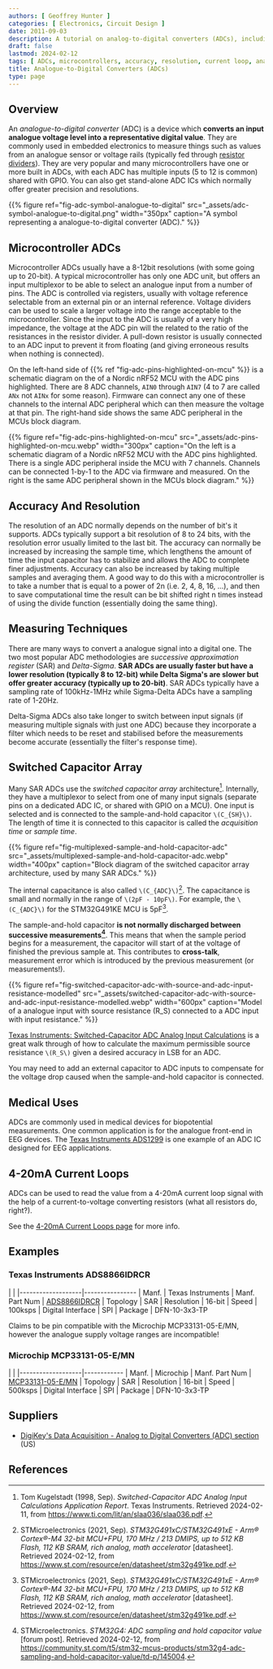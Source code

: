 ```yaml
---
authors: [ Geoffrey Hunter ]
categories: [ Electronics, Circuit Design ]
date: 2011-09-03
description: A tutorial on analog-to-digital converters (ADCs), including accuracy, resolution, measuring techniques, usage in microcontrollers and more.
draft: false
lastmod: 2024-02-12
tags: [ ADCs, microcontrollers, accuracy, resolution, current loop, analog-to-digital converter, digital, analogue, analog, switched capacitor ]
title: Analogue-to-Digital Converters (ADCs)
type: page
---
```


## Overview

An _analogue-to-digital converter_ (ADC) is a device which **converts an input analogue voltage level into a representative digital value**. They are commonly used in embedded electronics to measure things such as values from an analogue sensor or voltage rails (typically fed through [resistor dividers]()). They are very popular and many microcontrollers have one or more built in ADCs, with each ADC has multiple inputs (5 to 12 is common) shared with GPIO. You can also get stand-alone ADC ICs which normally offer greater precision and resolutions.

{{% figure ref="fig-adc-symbol-analogue-to-digital" src="_assets/adc-symbol-analogue-to-digital.png" width="350px" caption="A symbol representing a analogue-to-digital converter (ADC)." %}}

## Microcontroller ADCs

Microcontroller ADCs usually have a 8-12bit resolutions (with some going up to 20-bit). A typical microcontroller has only one ADC unit, but offers an input multiplexor to be able to select an analogue input from a number of pins. The ADC is controlled via registers, usually with voltage reference selectable from an external pin or an internal reference. Voltage dividers can be used to scale a larger voltage into the range acceptable to the microcontroller. Since the input to the ADC is usually of a very high impedance, the voltage at the ADC pin will the related to the ratio of the resistances in the resistor divider. A pull-down resistor is usually connected to an ADC input to prevent it from floating (and giving erroneous results when nothing is connected).

On the left-hand side of {{% ref "fig-adc-pins-highlighted-on-mcu" %}} is a schematic diagram on the of a Nordic nRF52 MCU with the ADC pins highlighted. There are 8 ADC channels, `AIN0` through `AIN7` (4 to 7 are called `ANx` not `AINx` for some reason). Firmware can connect any one of these channels to the internal ADC peripheral which can then measure the voltage at that pin. The right-hand side shows the same ADC peripheral in the MCUs block diagram.

{{% figure ref="fig-adc-pins-highlighted-on-mcu" src="_assets/adc-pins-highlighted-on-mcu.webp" width="300px" caption="On the left is a schematic diagram of a Nordic nRF52 MCU with the ADC pins highlighted. There is a single ADC peripheral inside the MCU with 7 channels. Channels can be connected 1-by-1 to the ADC via firmware and measured. On the right is the same ADC peripheral shown in the MCUs block diagram." %}}

## Accuracy And Resolution

The resolution of an ADC normally depends on the number of bit's it supports. ADCs typically support a bit resolution of 8 to 24 bits, with the resolution error usually limited to the last bit. The accuracy can normally be increased by increasing the sample time, which lengthens the amount of time the input capacitor has to stabilize and allows the ADC to complete finer adjustments. Accuracy can also be increased by taking multiple samples and averaging them. A good way to do this with a microcontroller is to take a number that is equal to a power of 2n (i.e. 2, 4, 8, 16, ...), and then to save computational time the result can be bit shifted right n times instead of using the divide function (essentially doing the same thing).

## Measuring Techniques

There are many ways to convert a analogue signal into a digital one. The two most popular ADC methodologies are _successive approximation register_ (SAR) and _Delta-Sigma_. **SAR ADCs are usually faster but have a lower resolution (typically 8 to 12-bit) while Delta Sigma's are slower but offer greater accuracy (typically up to 20-bit)**. SAR ADCs typically have a sampling rate of 100kHz-1MHz while Sigma-Delta ADCs have a sampling rate of 1-20Hz.

Delta-Sigma ADCs also take longer to switch between input signals (if measuring multiple signals with just one ADC) because they incorporate a filter which needs to be reset and stabilised before the measurements become accurate (essentially the filter's response time).

## Switched Capacitor Array

Many SAR ADCs use the _switched capacitor array_ architecture[^ti-switched-capacitor-adc-app-report]. Internally, they have a multiplexor to select from one of many input signals (separate pins on a dedicated ADC IC, or shared with GPIO on a MCU). One input is selected and is connected to the sample-and-hold capacitor `\(C_{SH}\)`. The length of time it is connected to this capacitor is called the _acquisition time_ or _sample time_.

{{% figure ref="fig-multiplexed-sample-and-hold-capacitor-adc" src="_assets/multiplexed-sample-and-hold-capacitor-adc.webp" width="400px" caption="Block diagram of the switched capacitor array architecture, used by many SAR ADCs." %}}

The internal capacitance is also called `\(C_{ADC}\)`[^st-stm32g491ke-mcu-ds]. The capacitance is small and normally in the range of `\(2pF - 10pF\)`. For example, the `\(C_{ADC}\)` for the STM32G491KE MCU is 5pF[^st-stm32g491ke-mcu-ds].

The sample-and-hold capacitor **is not normally discharged between successive measurements[^st-community-stm32g4-adc-sampling-and-hold-capacitor-value]**. This means that when the sample period begins for a measurement, the capacitor will start of at the voltage of finished the previous sample at. This contributes to **cross-talk**, measurement error which is introduced by the previous measurement (or measurements!).

{{% figure ref="fig-switched-capacitor-adc-with-source-and-adc-input-resistance-modelled" src="_assets/switched-capacitor-adc-with-source-and-adc-input-resistance-modelled.webp" width="600px" caption="Model of a analogue input with source resistance \(R_S\) connected to a ADC input with input resistance." %}}

[Texas Instruments: Switched-Capacitor ADC Analog Input Calculations](https://www.ti.com/lit/an/slaa036/slaa036.pdf) is a great walk through of how to calculate the maximum permissible source resistance `\(R_S\)` given a desired accuracy in LSB for an ADC.

You may need to add an external capacitor to ADC inputs to compensate for the voltage drop caused when the sample-and-hold capacitor is connected.

## Medical Uses

ADCs are commonly used in medical devices for biopotential measurements. One common application is for the analogue front-end in EEG devices. The [Texas Instruments ADS1299](http://www.ti.com/product/ads1299) is one example of an ADC IC designed for EEG applications.

## 4-20mA Current Loops

ADCs can be used to read the value from a 4-20mA current loop signal with the help of a current-to-voltage converting resistors (what all resistors do, right?).

See the [4-20mA Current Loops page](/electronics/communication-protocols/4-20ma-current-loops) for more info.

## Examples

### Texas Instruments ADS8866IDRCR

| |
|-------------------|----------------
| Manf.             | Texas Instruments
| Manf. Part Num    | [ADS8866IDRCR](https://www.ti.com/lit/ds/symlink/ads8866.pdf)
| Topology          | SAR
| Resolution        | 16-bit
| Speed             | 100ksps
| Digital Interface | SPI
| Package           | DFN-10-3x3-TP

Claims to be pin compatible with the Microchip MCP33131-05-E/MN, however the analogue supply voltage ranges are incompatible!

### Microchip MCP33131-05-E/MN

| |
|-------------------|------------
| Manf.             | Microchip
| Manf. Part Num    | [MCP33131-05-E/MN](https://ww1.microchip.com/downloads/en/DeviceDoc/MCP33131-MCP33121-MCP33111-Family-Data-Sheet-DS20006122A.pdf)
| Topology          | SAR
| Resolution        | 16-bit
| Speed             | 500ksps
| Digital Interface | SPI
| Package           | DFN-10-3x3-TP

## Suppliers

* [DigiKey's Data Acquisition - Analog to Digital Converters (ADC) section](https://www.digikey.com/products/en/integrated-circuits-ics/data-acquisition-analog-to-digital-converters-adc/700) (US)

## References

[^ti-switched-capacitor-adc-app-report]: Tom Kugelstadt (1998, Sep). _Switched-Capacitor ADC Analog Input Calculations Application Report_. Texas Instruments. Retrieved 2024-02-11, from https://www.ti.com/lit/an/slaa036/slaa036.pdf.
[^st-stm32g491ke-mcu-ds]: STMicroelectronics (2021, Sep). _STM32G491xC/STM32G491xE - Arm® Cortex®-M4 32-bit MCU+FPU, 170 MHz / 213 DMIPS, up to 512 KB Flash, 112 KB SRAM, rich analog, math accelerator_ [datasheet]. Retrieved 2024-02-12, from https://www.st.com/resource/en/datasheet/stm32g491ke.pdf.
[^st-community-stm32g4-adc-sampling-and-hold-capacitor-value]: STMicroelectronics. _STM32G4: ADC sampling and hold capacitor value_ [forum post]. Retrieved 2024-02-12, from https://community.st.com/t5/stm32-mcus-products/stm32g4-adc-sampling-and-hold-capacitor-value/td-p/145004.
